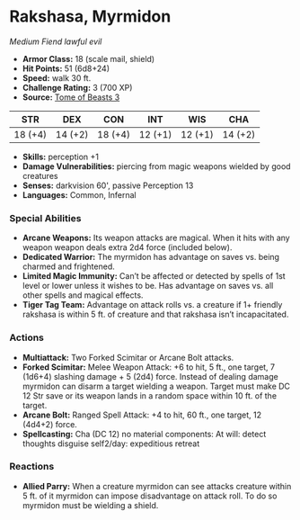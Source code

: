 # Rakshasa, Myrmidon

*Medium* *Fiend* *lawful evil*

- **Armor Class:** 18 (scale mail, shield)
- **Hit Points:** 51 (6d8+24)
- **Speed:** walk 30 ft.
- **Challenge Rating:** 3 (700 XP)
- **Source:** [Tome of Beasts 3](https://koboldpress.com/kpstore/product/tome-of-beasts-2-for-5th-edition/)

| STR | DEX | CON | INT | WIS | CHA |
| --- | --- | --- | --- | --- | --- |
| 18 (+4) | 14 (+2) | 18 (+4) | 12 (+1) | 12 (+1) | 14 (+2) |

- **Skills:** perception +1
- **Damage Vulnerabilities:** piercing from magic weapons wielded by good creatures
- **Senses:** darkvision 60', passive Perception 13
- **Languages:** Common, Infernal
### Special Abilities
- **Arcane Weapons:** Its weapon attacks are magical. When it hits with any weapon weapon deals extra 2d4 force (included below).
- **Dedicated Warrior:** The myrmidon has advantage on saves vs. being charmed and frightened.
- **Limited Magic Immunity:** Can’t be affected or detected by spells of 1st level or lower unless it wishes to be. Has advantage on saves vs. all other spells and magical effects.
- **Tiger Tag Team:** Advantage on attack rolls vs. a creature if 1+ friendly rakshasa is within 5 ft. of creature and that rakshasa isn’t incapacitated.
### Actions
- **Multiattack:** Two Forked Scimitar or Arcane Bolt attacks.
- **Forked Scimitar:** Melee Weapon Attack: +6 to hit, 5 ft., one target, 7 (1d6+4) slashing damage + 5 (2d4) force. Instead of dealing damage myrmidon can disarm a target wielding a weapon. Target must make DC 12 Str save or its weapon lands in a random space within 10 ft. of the target.
- **Arcane Bolt:** Ranged Spell Attack: +4 to hit, 60 ft., one target, 12 (4d4+2) force.
- **Spellcasting:** Cha (DC 12) no material components: At will: detect thoughts disguise self2/day: expeditious retreat
### Reactions
- **Allied Parry:** When a creature myrmidon can see attacks creature within 5 ft. of it myrmidon can impose disadvantage on attack roll. To do so myrmidon must be wielding a shield.
